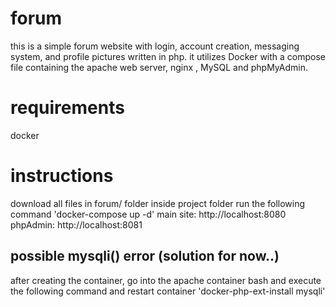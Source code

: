 # forum
this is a simple forum website with login, account creation, messaging system, and profile pictures written in php. 
it utilizes Docker with a compose file containing the apache web server, nginx , MySQL and phpMyAdmin.

# requirements
docker  

# instructions
download all files in forum/ folder
inside project folder run the following command
'docker-compose up -d'
main site: http://localhost:8080
phpAdmin: http://localhost:8081

## possible mysqli() error (solution for now..)
after creating the container, go into the apache container bash and execute the following command and restart container
'docker-php-ext-install mysqli'

